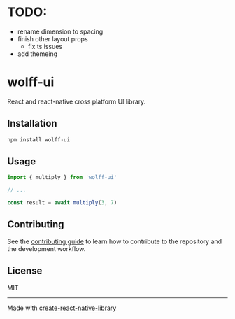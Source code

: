 # TODO:

- rename dimension to spacing
- finish other layout props
  - fix ts issues
- add themeing

# wolff-ui

React and react-native cross platform UI library.

## Installation

```sh
npm install wolff-ui
```

## Usage

```js
import { multiply } from 'wolff-ui'

// ...

const result = await multiply(3, 7)
```

## Contributing

See the [contributing guide](CONTRIBUTING.md) to learn how to contribute to the repository and the development workflow.

## License

MIT

---

Made with [create-react-native-library](https://github.com/callstack/react-native-builder-bob)
